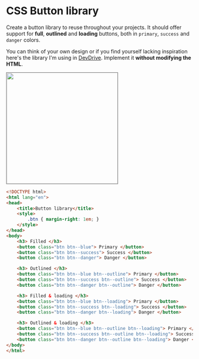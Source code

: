 # CSS Button library

Create a button library to reuse throughout your projects. It should offer support for **full**, **outlined** and **loading** buttons, both in `primary`, `success` and `danger` colors.

You can think of your own design or if you find yourself lacking inspiration here's the library I'm using in [DevDrive](https://devdrive.io). Implement it **without modifying the HTML**.

<img height="300" style="border: 1px solid grey;" src="https://raw.githubusercontent.com/iampava/practice-exercises/master/css/buttons-library/buttons-library.gif">

```html
<!DOCTYPE html>
<html lang="en">
<head>
    <title>Button library</title>
    <style>
        .btn { margin-right: 1em; }
    </style>
</head>
<body>
    <h3> Filled </h3>
    <button class="btn btn--blue"> Primary </button>  
    <button class="btn btn--success"> Success </button>  
    <button class="btn btn--danger"> Danger </button>

    <h3> Outlined </h3>
    <button class="btn btn--blue btn--outline"> Primary </button>  
    <button class="btn btn--success btn--outline"> Success </button>  
    <button class="btn btn--danger btn--outline"> Danger </button>

    <h3> Filled & loading </h3>
    <button class="btn btn--blue btn--loading"> Primary </button>  
    <button class="btn btn--success btn--loading"> Success </button>  
    <button class="btn btn--danger btn--loading"> Danger </button>

    <h3> Outlined & loading </h3>
    <button class="btn btn--blue btn--outline btn--loading"> Primary </button>  
    <button class="btn btn--success btn--outline btn--loading"> Success </button>  
    <button class="btn btn--danger btn--outline btn--loading"> Danger </button>
</body>
</html>
```